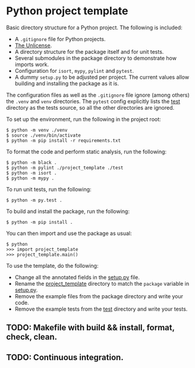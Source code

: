 # Python project template

Basic directory structure for a Python project. The following is included:
* A `.gitignore` file for Python projects.
* [The Unlicense](https://unlicense.org/).
* A directory structure for the package itself and for unit tests.
* Several submodules in the package directory to demonstrate how imports work.
* Configuration for `isort`, `mypy`, `pylint` and `pytest`.
* A dummy `setup.py` to be adjusted per project. The current values allow building and installing the package as it is.

The configuration files as well as the `.gitignore` file ignore (among others) the `.venv` and `venv` directories. The `pytest` config explicitly lists the [test](test) directory as the tests source, so all the other directories are ignored.

To set up the environment, run the following in the project root:
```
$ python -m venv ./venv
$ source ./venv/bin/activate
$ python -m pip install -r requirements.txt
```

To format the code and perform static analysis, run the following:
```
$ python -m black .
$ python -m pylint ./project_template ./test
$ python -m isort .
$ python -m mypy .
```

To run unit tests, run the following:
```
$ python -m py.test .
```

To build and install the package, run the following:
```
$ python -m pip install .
```
You can then import and use the package as usual:
```
$ python
>>> import project_template
>>> project_template.main()
```

To use the template, do the following:
* Change all the annotated fields in the [setup.py](setup.py) file.
* Rename the [project_template](project_template) directory to match the `package` variable in [setup.py](setup.py).
* Remove the example files from the package directory and write your code.
* Remove the example tests from the [test](test) directory and write your tests.

## TODO: Makefile with build && install, format, check, clean.
## TODO: Continuous integration.
